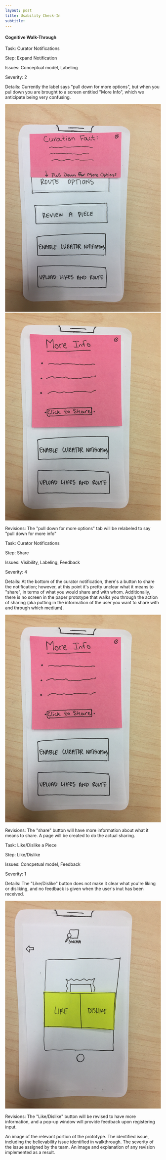 ```yaml
---
layout: post
title: Usability Check-In
subtitle: 
---
```


#### Cognitive Walk-Through
Task: Curator Notifications

Step: Expand Notification

Issues: Conceptual model, Labeling

Severity: 2

Details: Currently the label says "pull down for more options", but when you pul down you are brought to a screen entitled "More Info", which we anticipate being very confusing.

![small](/img/paper9.JPG)
![big](/img/paper10.JPG)

Revisions: The "pull down for more options" tab will be relabeled to say "pull down for more info"



Task: Curator Notifications

Step: Share

Issues: Visibility, Labeling, Feedback

Severity: 4

Details: At the bottom of the curator notification, there's a button to share the notification; however, at this point it's pretty unclear what it means to "share", in terms of what you would share and with whom. Additionally, there is no screen in the paper prototype that walks you through the action of sharing (aka putting in the information of the user you want to share with and through which medium).

![share](/img/paper10.JPG)

Revisions: The "share" button will have more information about what it means to share. A page will be created to do the actual sharing.


Task: Like/Dislike a Piece

Step: Like/Dislike

Issues: Concpetual model, Feedback

Severity: 1

Details: The "Like/Dislike" button does not make it clear what you're liking or disliking, and no feedback is given when the user's inut has been received.

![like](/img/paper12.JPG)

Revisions: The "Like/Dislike" button will be revised to have more information, and a pop-up window will provide feedback upon registering input.


An image of the relevant portion of the prototype.
The identified issue, including the believability issue identified in walkthrough.
The severity of the issue assigned by the team.
An image and explanation of any revision implemented as a result.
